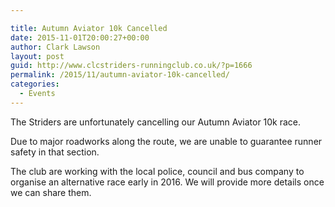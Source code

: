 ```yaml
---

title: Autumn Aviator 10k Cancelled
date: 2015-11-01T20:00:27+00:00
author: Clark Lawson
layout: post
guid: http://www.clcstriders-runningclub.co.uk/?p=1666
permalink: /2015/11/autumn-aviator-10k-cancelled/
categories:
  - Events
---
```

The Striders are unfortunately cancelling our Autumn Aviator 10k race.<!--more-->

Due to major roadworks along the route, we are unable to guarantee runner safety in that section.

The club are working with the local police, council and bus company to organise an alternative race early in 2016. We will provide more details once we can share them.